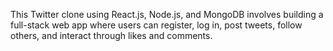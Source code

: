 This Twitter clone using React.js, Node.js, and MongoDB involves building a full-stack web app where users can register, log in, post tweets, follow others, and interact through likes and comments. 
